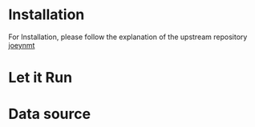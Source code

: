 # Installation
For Installation, please follow the explanation of the upstream repository [joeynmt](https://github.com/joeynmt/joeynmt/tree/main)
# Let it Run
# Data source
